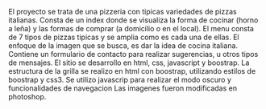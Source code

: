 El proyecto se trata de una pizzeria con tipicas variedades de pizzas italianas.
Consta de un index donde se visualiza la forma de cocinar (horno a leña) y las formas de comprar (a domicilio o en el local).
El menu consta de 7 tipos de pizzas tipicas y se amplia como es cada una de ellas.
El enfoque de la imagen que se busca, es dar la idea de cocina italiana.
Contiene un formulario de contacto para realizar sugerencias, u otros tipos de mensajes.
El sitio se desarrollo en html, css, javascript y boostrap.
La estructura de la grilla se realizo en html con boostrap, utilizando estilos de boostrap y css3.
Se utilizo javascrip para realizar el modo oscuro y funcionalidades de navegacion
Las imagenes fueron modificadas en photoshop.

